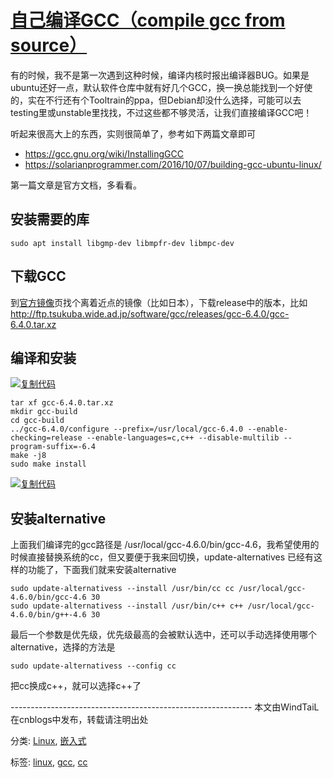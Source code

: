 # [自己编译GCC（compile gcc from source）](https://www.cnblogs.com/windtail/p/8317285.html)



有的时候，我不是第一次遇到这种时候，编译内核时报出编译器BUG。如果是ubuntu还好一点，默认软件仓库中就有好几个GCC，换一换总能找到一个好使的，实在不行还有个Tooltrain的ppa，但Debian却没什么选择，可能可以去testing里或unstable里找找，不过这些都不够灵活，让我们直接编译GCC吧！

听起来很高大上的东西，实则很简单了，参考如下两篇文章即可

- <https://gcc.gnu.org/wiki/InstallingGCC>
- <https://solarianprogrammer.com/2016/10/07/building-gcc-ubuntu-linux/>

第一篇文章是官方文档，多看看。

## 安装需要的库

```
sudo apt install libgmp-dev libmpfr-dev libmpc-dev
```

## 下载GCC

 到[官方镜像](http://gcc.gnu.org/mirrors.html)页找个离着近点的镜像（比如日本），下载release中的版本，比如 http://ftp.tsukuba.wide.ad.jp/software/gcc/releases/gcc-6.4.0/gcc-6.4.0.tar.xz

## 编译和安装

[![复制代码](https://common.cnblogs.com/images/copycode.gif)](javascript:void(0);)

```
tar xf gcc-6.4.0.tar.xz
mkdir gcc-build
cd gcc-build
../gcc-6.4.0/configure --prefix=/usr/local/gcc-6.4.0 --enable-checking=release --enable-languages=c,c++ --disable-multilib --program-suffix=-6.4
make -j8
sudo make install
```

[![复制代码](https://common.cnblogs.com/images/copycode.gif)](javascript:void(0);)

 

## 安装alternative

上面我们编译完的gcc路径是 /usr/local/gcc-4.6.0/bin/gcc-4.6，我希望使用的时候直接替换系统的cc，但又要便于我来回切换，update-alternatives 已经有这样的功能了，下面我们就来安装alternative

```
sudo update-alternativess --install /usr/bin/cc cc /usr/local/gcc-4.6.0/bin/gcc-4.6 30
sudo update-alternativess --install /usr/bin/c++ c++ /usr/local/gcc-4.6.0/bin/g++-4.6 30
```

 最后一个参数是优先级，优先级最高的会被默认选中，还可以手动选择使用哪个alternative，选择的方法是

```
sudo update-alternativess --config cc
```

 

把cc换成c++，就可以选择c++了

 

\------------------------------------------------------------
本文由WindTaiL在cnblogs中发布，转载请注明出处



分类: [Linux](https://www.cnblogs.com/windtail/category/401718.html), [嵌入式](https://www.cnblogs.com/windtail/category/401721.html)

标签: [linux](https://www.cnblogs.com/windtail/tag/linux/), [gcc](https://www.cnblogs.com/windtail/tag/gcc/), [cc](https://www.cnblogs.com/windtail/tag/cc/)